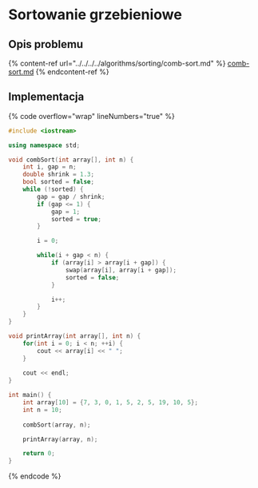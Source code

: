 # Sortowanie grzebieniowe

## Opis problemu

{% content-ref url="../../../../algorithms/sorting/comb-sort.md" %}
[comb-sort.md](../../../../algorithms/sorting/comb-sort.md)
{% endcontent-ref %}

## Implementacja

{% code overflow="wrap" lineNumbers="true" %}
```cpp
#include <iostream>

using namespace std;

void combSort(int array[], int n) {
    int i, gap = n;
    double shrink = 1.3;
    bool sorted = false;
    while (!sorted) {
        gap = gap / shrink;
        if (gap <= 1) {
            gap = 1;
            sorted = true;
        }

        i = 0;

        while(i + gap < n) {
            if (array[i] > array[i + gap]) {
                swap(array[i], array[i + gap]);
                sorted = false;
            }

            i++;
        }
    }
}

void printArray(int array[], int n) {
    for(int i = 0; i < n; ++i) {
        cout << array[i] << " ";
    }
 
    cout << endl;
}

int main() {
    int array[10] = {7, 3, 0, 1, 5, 2, 5, 19, 10, 5};
    int n = 10;
    
    combSort(array, n);

    printArray(array, n);

    return 0;
}
```
{% endcode %}
